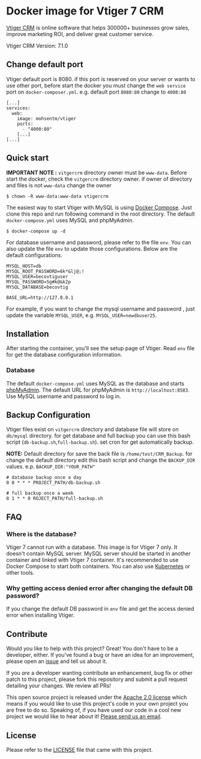 # Docker image for Vtiger 7 CRM


[Vtiger CRM](https://www.vtiger.com) is online software that helps 300000+ businesses grow sales, improve marketing ROI, and deliver great customer service.

Vtiger CRM Version: 7.1.0


## Change default port

Vtiger default port is 8080. if this port is reserved on your server or wants to use other port, before start the docker you must change the `web service` port on `docker-composer.yml`. e.g. default port `8080:80` change to `4000:80`  
```
[...]
services:
  web:
    image: mohsentm/vtiger
    ports:
      - "4000:80"
	[...]
[...]
```
    
## Quick start

__IMPORTANT NOTE :__ `vitgercrm` directory owner must be `www-data`. Before start the docker, check the `vitgercrm` directory owner. if owner of directory and files is not `www-data` change the owner
```
$ chown -R www-data:www-data vtigercrm
```

The easiest way to start Vtiger with MySQL is using [Docker Compose](https://docs.docker.com/compose/). Just clone this repo and run following command in the root directory. The default `docker-compose.yml` uses MySQL and phpMyAdmin.

```
$ docker-compose up -d
```

For database username and password, please refer to the file `env`. You can also update the file `env` to update those configurations. Below are the default configurations.

```
MYSQL_HOST=db
MYSQL_ROOT_PASSWORD=6k*&lj@;!
MYSQL_USER=becovtiguser
MYSQL_PASSWORD=5g#k@&k2p
MYSQL_DATABASE=becovtig

BASE_URL=http://127.0.0.1
```

For example, if you want to change the mysql username and password , just update the variable `MYSQL_USER`, e.g. `MYSQL_USER=newdbuser25`.


## Installation

After starting the container, you'll see the setup page of Vtiger. Read `env` file for get the database configuration information.


### Database

The default `docker-compose.yml` uses MySQL as the database and starts [phpMyAdmin](https://www.phpmyadmin.net/). The default URL for phpMyAdmin is `http://localhost:8583`. Use MySQL username and password to log in.

## Backup Configuration

Vtiger files exist on `vitgercrm` directory and database file will store on `db/mysql` directory.
for get database and full backup you can use this bash script (`db-backup.sh`,`full-backup.sh`). set cron for get automatically backup.

__NOTE:__ Default directory for save the back file is `/home/test/CRM_Backup`. for change the default directory edit this bash script and change the `BACKUP_DIR` values. e.p. `BACKUP_DIR:"YOUR_PATH"`
```
# database backup once a day
0 0 * * * PROJECT_PATH/db-backup.sh

# full backup once a week
0 1 * * 0 ROJECT_PATH/full-backup.sh
```


## FAQ

### Where is the database?

Vtiger 7 cannot run with a database. This image is for Vtiger 7 only. It doesn't contain MySQL server. MySQL server should be started in another container and linked with Vtiger 7 container. It's recommended to use Docker Compose to start both containers. You can also use [Kubernetes](https://kubernetes.io/) or other tools.


### Why getting access denied error after changing the default DB password?

If you change the default DB password in `env` file and get the access denied error when installing Vtiger.


## Contribute

Would you like to help with this project?  Great!  You don't have to be a developer, either.  If you've found a bug or have an idea for an improvement, please open an [issue](https://github.com/mohsentm/vtiger-docker/issues) and tell us about it.

If you *are* a developer wanting contribute an enhancement, bug fix or other patch to this project, please fork this repository and submit a pull request detailing your changes. We review all PRs!

This open source project is released under the [Apache 2.0 license](https://opensource.org/licenses/Apache-2.0) which means if you would like to use this project's code in your own project you are free to do so.  Speaking of, if you have used our code in a cool new project we would like to hear about it!  [Please send us an email](mailto:hosseini.m1370@gmail.com).

## License

Please refer to the [LICENSE](https://opensource.org/licenses/Apache-2.0) file that came with this project.
